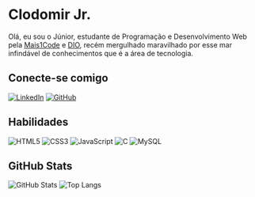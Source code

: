 # Clodomir Jr.
Olá, eu sou o Júnior, estudante de Programação e Desenvolvimento Web pela [Mais1Code](https://mais1code.com.br/) e [DIO](https://www.dio.me/), recém mergulhado maravilhado por esse mar infindável de conhecimentos que é a área de tecnologia.

## Conecte-se comigo
[![LinkedIn](https://img.shields.io/badge/LinkedIn-0077B5?style=for-the-badge&logo=linkedin&logoColor=white)](https://www.linkedin.com/in/clodomir-jr/)
[![GitHub](https://img.shields.io/badge/GitHub-100000?style=for-the-badge&logo=github&logoColor=white)](https://github.com/jrfurt)

## Habilidades
![HTML5](https://img.shields.io/badge/HTML5-E34F26?style=for-the-badge&logo=html5&logoColor=white)
![CSS3](https://img.shields.io/badge/CSS3-1572B6?style=for-the-badge&logo=css3&logoColor=white)
![JavaScript](https://img.shields.io/badge/JavaScript-F7DF1E?style=for-the-badge&logo=javascript&logoColor=black)
![C](https://img.shields.io/badge/C-00599C?style=for-the-badge&logo=c&logoColor=white)
![MySQL](https://img.shields.io/badge/MySQL-00000F?style=for-the-badge&logo=mysql&logoColor=white)

## GitHub Stats
![GitHub Stats](https://github-readme-stats.vercel.app/api?username=jrfurt&theme=transparent&bg_color=000&border_color=30A3DC&show_icons=true&icon_color=30A3DC&title_color=E94D5F&text_color=FFF)
![Top Langs](https://github-readme-stats-git-masterrstaa-rickstaa.vercel.app/api/top-langs/?username=jrfurt&bg_color=000&border_color=30A3DC&title_color=E94D5F&text_color=FFF)